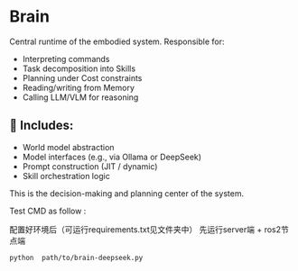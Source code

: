 # Brain

Central runtime of the embodied system. Responsible for:

- Interpreting commands
- Task decomposition into Skills
- Planning under Cost constraints
- Reading/writing from Memory
- Calling LLM/VLM for reasoning

## 🧠 Includes:

- World model abstraction
- Model interfaces (e.g., via Ollama or DeepSeek)
- Prompt construction (JIT / dynamic)
- Skill orchestration logic

This is the decision-making and planning center of the system.













Test CMD as follow :


配置好环境后（可运行requirements.txt见文件夹中）
先运行server端 + ros2节点端

```SHELL
python  path/to/brain-deepseek.py
```

